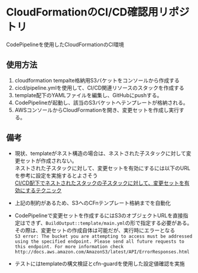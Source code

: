 # CloudFormationのCI/CD確認用リポジトリ

CodePipelineを使用したCloudFormationのCI環境

## 使用方法

1. cloudformation tempalte格納用S3バケットをコンソールから作成する
2. cicd/pipeline.ymlを使用して、CI/CD関連リソースのスタックを作成する
3. template配下のYAMLファイルを編集し、GitHubにpushする。
4. CodePipelineが起動し、該当のS3バケットへテンプレートが格納される。
5. AWSコンソールからCloudFormationを開き、変更セットを作成し実行する。

## 備考

- 現状、templateがネスト構造の場合は、ネストされた子スタックに対して変更セットが作成されない。</br>
ネストされた子スタックに対して、変更セットを有効にするには以下のURLを参考に設定を実施するとよさそう</br>
[CI/CD配下でネストされたスタックの子スタックに対して、変更セットを有効にするテクニック](https://blog.usize-tech.com/aws-cfn-cicd-nestedstack-changeset/)

- 上記の制約があるため、S3へのCFnテンプレート格納までを自動化

- CodePipelineで変更セットを作成するにはS3のオブジェクトURLを直接指定はできず、`BuildOutput::template/main.yml`の形で指定する必要がある。\
その際は、変更セットの作成自体は可能だが、実行時にエラーとなる\
`S3 error: The bucket you are attempting to access must be addressed using the specified endpoint. Please send all future requests to this endpoint. For more information check http://docs.aws.amazon.com/AmazonS3/latest/API/ErrorResponses.html`

- テストにはtemplateの構文検証とcfn-guardを使用した設定値確認を実施

